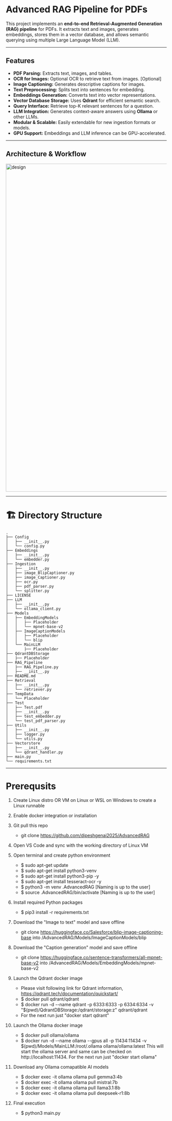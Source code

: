 # Advanced RAG Pipeline for PDFs

This project implements an **end-to-end Retrieval-Augmented Generation (RAG) pipeline** for PDFs. It extracts text and images, generates embeddings, stores them in a vector database, and allows semantic querying using multiple Large Language Model (LLM).

---

## Features

- **PDF Parsing:** Extracts text, images, and tables.
- **OCR for Images:** Optional OCR to retrieve text from images. [Optional]
- **Image Captioning:** Generates descriptive captions for images.
- **Text Preprocessing:** Splits text into sentences for embedding.
- **Embeddings Generation:** Converts text into vector representations.
- **Vector Database Storage:** Uses **Qdrant** for efficient semantic search.
- **Query Interface:** Retrieve top-K relevant sentences for a question.
- **LLM Integration:** Generates context-aware answers using **Ollama** or other LLMs.
- **Modular & Scalable:** Easily extendable for new ingestion formats or models.
- **GPU Support:** Embeddings and LLM inference can be GPU-accelerated.

---

## Architecture & Workflow

<img width="845" height="1024" alt="design" src="https://github.com/user-attachments/assets/dd416512-7613-42a2-a8d5-09794b96969f" />



---

# 🏗️ Directory Structure

```
.
├── Config
│   ├── __init__.py
│   └── config.py
├── Embeddings
│   ├── __init__.py
│   └── embedder.py
├── Ingestion
│   ├── __init__.py
│   ├── image_BlipCaptioner.py
│   ├── image_Captioner.py
│   ├── ocr.py
│   ├── pdf_parser.py
│   └── splitter.py
├── LICENSE
├── LLM
│   ├── __init__.py
│   └── ollama_client.py
├── Models
│   ├── EmbeddingModels
│   │   ├── Placeholder
│   │   └── mpnet-base-v2
│   ├── ImageCaptionModels
│   │   ├── Placeholder
│   │   └── blip
│   └── MainLLM
│       ├── Placeholder
├── QdrantDBStorage
│   ├── Placeholder
├── RAG_Pipeline
│   ├── RAG_Pipeline.py
│   ├── __init__.py
├── README.md
├── Retrieval
│   ├── __init__.py
│   └── retriever.py
├── TempData
│   └── Placeholder
├── Test
│   ├── Test.pdf
│   ├── __init__.py
│   ├── test_embedder.py
│   └── test_pdf_parser.py
├── Utils
│   ├── __init__.py
│   ├── logger.py
│   └── utils.py
├── Vectorstore
│   ├── __init__.py
│   └── qdrant_handler.py
├── main.py
└── requirements.txt
```

---

# Prerequsits
1. Create Linux distro OR VM on Linux or WSL on Windows to create a Linux runnable
2. Enable docker integration or installation
3. Git pull this repo
	- git clone https://github.com/dipeshgenai2025/AdvancedRAG

4. Open VS Code and sync with the working directory of Linux VM
5. Open terminal and create python environment
	- $ sudo apt-get update
	- $ sudo apt-get install python3-venv
	- $ sudo apt-get install python3-pip -y
	- $ sudo apt-get install tesseract-ocr -y
	- $ python3 -m venv .AdvancedRAG [Naming is up to the user]
	- $ source .AdvancedRAG/bin/activate [Naming is up to the user]

6. Install required Python packages
	- $ pip3 install -r requirements.txt

7. Download the "Image to text" model and save offline
	- git clone https://huggingface.co/Salesforce/blip-image-captioning-base into /AdvancedRAG/Models/ImageCaptionModels/blip

8. Download the "Caption generation" model and save offline
	- git clone https://huggingface.co/sentence-transformers/all-mpnet-base-v2 into /AdvancedRAG/Models/EmbeddingModels/mpnet-base-v2

9. Launch the Qdrant docker image
	- Please visit following link for Qdrant information,  https://qdrant.tech/documentation/quickstart/
	- $ docker pull qdrant/qdrant
	- $ docker run -d --name qdrant -p 6333:6333 -p 6334:6334 -v "$(pwd)/QdrantDBStorage:/qdrant/storage:z" qdrant/qdrant
	- For the next run just "docker start qdrant"

10. Launch the Ollama docker image
	- $ docker pull ollama/ollama
	- $ docker run -d --name ollama --gpus all -p 11434:11434 -v $(pwd)/Models/MainLLM:/root/.ollama ollama/ollama:latest
	  This will start the ollama server and same can be checked on http://localhost:11434. For the next run just "docker start ollama"

11. Download any Ollama comapatible AI models
	- $ docker exec -it ollama ollama pull gemma3:4b
	- $ docker exec -it ollama ollama pull mistral:7b <Got better results>
	- $ docker exec -it ollama ollama pull llama3.1:8b
	- $ docker exec -it ollama ollama pull deepseek-r1:8b

12. Final execution
	- $ python3 main.py
